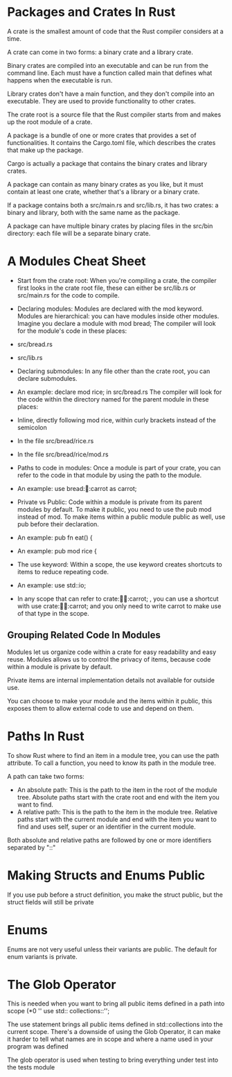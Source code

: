 # Packages and Crates In Rust

A crate is the smallest amount of code that the Rust compiler considers at a time.

A crate can come in two forms: a binary crate and a library crate.

Binary crates are compiled into an executable and can be run from the command line. Each must have a function called main that defines what happens when the executable is run.

Library crates don't have a main function, and they don't compile into an executable. They are used to provide functionality to other crates.

The crate root is a source file that the Rust compiler starts from and makes up the root module of a crate.

A package is a bundle of one or more crates that provides a set of functionalities. It contains the Cargo.toml file, which describes the crates that make up the package.

Cargo is actually a package that contains the binary crates and library crates.

A package can contain as many binary crates as you like, but it must contain at least one crate, whether that's a library or a binary crate.

If a package contains both a src/main.rs and src/lib.rs, it has two crates: a binary and library, both with the same name as the package.

A package can have multiple binary crates by placing files in the src/bin directory: each file will be a separate binary crate.


# A Modules Cheat Sheet
- Start from the crate root: When you're compiling a crate, the compiler first looks in the crate root file, these can either be src/lib.rs or src/main.rs for the code to compile.

- Declaring modules: Modules are declared with the mod keyword. Modules are hierarchical: you can have modules inside other modules.
Imagine you declare a module with mod bread; The compiler will look for the module's code in these places:
- src/bread.rs
- src/lib.rs

- Declaring submodules: In any file other than the crate root, you can declare submodules.
- An example: declare mod rice; in src/bread.rs The compiler will look for the code within the directory named for the parent module in these places:
- Inline, directly following mod rice, within curly brackets instead of the semicolon
- In the file src/bread/rice.rs
- In the file src/bread/rice/mod.rs

- Paths to code in modules: Once a module is part of your crate, you can refer to the code in that module by using the path to the module.
- An example: use bread::rice::carrot as carrot;

- Private vs Public: Code within a module is private from its parent modules by default. To make it public, you need to use the pub mod instead of mod. To make items within a public module public as well, use pub before their declaration.
- An example: pub fn eat() {
- An example: pub mod rice {

- The use keyword: Within a scope, the use keyword creates shortcuts to items to reduce repeating code.
- An example: use std::io;
- In any scope that can refer to crate::bread::rice::carrot; , you can use a shortcut with use crate::bread::rice::carrot; and you only need to write carrot to make use of that type in the scope.


## Grouping Related Code In Modules
Modules let us organize code within a crate for easy readability and easy reuse. Modules allows us to control the privacy of items, because code within a module is private by default.

Private items are internal implementation details not available for outside use.

You can choose to make your module and the items within it public, this exposes them to allow external code to use and depend on them.

# Paths In Rust
To show Rust where to find an item in a module tree, you can use the path attribute. To call a function, you need to know its path in the module tree.

A path can take two forms:
- An absolute path: This is the path to the item in the root of the module tree. Absolute paths start with the crate root and end with the item you want to find.
- A relative path: This is the path to the item in the module tree. Relative paths start with the current module and end with the item you want to find and uses self, super or an identifier in the current module.

Both absolute and relative paths are followed by one or more identifiers separated by "::"


# Making Structs and Enums Public
If you use pub before a struct definition, you make the struct public, but the struct fields will still be private

# Enums 
Enums are not very useful unless their variants are public. The default for enum variants is private.

# The Glob Operator
This is needed when you want to bring all public items defined in a path into scope (*0
'' use std:: collections::'';

The use statement brings all public items defined in std::collections into the current scope. There's a downside of using the Glob Operator, it can make it harder to tell what names are in scope and where a name used in your program was defined

The glob operator is used when testing to bring everything under test into the tests module 
